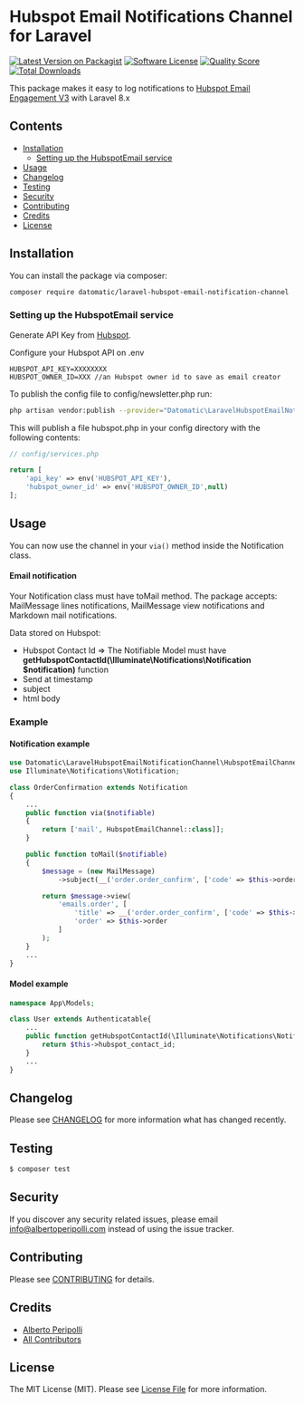 # Hubspot Email Notifications Channel for Laravel

[![Latest Version on Packagist](https://img.shields.io/packagist/v/datomatic/laravel-hubspot-email-notification-channel.svg?style=flat-square)](https://packagist.org/packages/datomatic/laravel-hubspot-email-notification-channel)
[![Software License](https://img.shields.io/badge/license-MIT-brightgreen.svg?style=flat-square)](LICENSE.md)
[![Quality Score](https://img.shields.io/scrutinizer/g/datomatic/laravel-hubspot-email-notification-channel.svg?style=flat-square)](https://scrutinizer-ci.com/g/datomatic/laravel-hubspot-email-notification-channel)
[![Total Downloads](https://img.shields.io/packagist/dt/datomatic/laravel-hubspot-email-notification-channel.svg?style=flat-square)](https://packagist.org/packages/datomatic/laravel-hubspot-email-notification-channel)

This package makes it easy to log notifications
to [Hubspot Email Engagement V3](https://developers.hubspot.com/docs/api/crm/email) with Laravel 8.x

## Contents

- [Installation](#installation)
    - [Setting up the HubspotEmail service](#setting-up-the-hubspotemail-service)
- [Usage](#usage)
- [Changelog](#changelog)
- [Testing](#testing)
- [Security](#security)
- [Contributing](#contributing)
- [Credits](#credits)
- [License](#license)

## Installation

You can install the package via composer:

```bash
composer require datomatic/laravel-hubspot-email-notification-channel
```

### Setting up the HubspotEmail service

Generate API Key from [Hubspot](https://knowledge.hubspot.com/integrations/how-do-i-get-my-hubspot-api-key).

Configure your Hubspot API on .env
```dotenv
HUBSPOT_API_KEY=XXXXXXXX
HUBSPOT_OWNER_ID=XXX //an Hubspot owner id to save as email creator
```

To publish the config file to config/newsletter.php run:
```bash
php artisan vendor:publish --provider="Datomatic\LaravelHubspotEmailNotificationChannel\HubspotEmailServiceProvider"
```
This will publish a file hubspot.php in your config directory with the following contents:

```php
// config/services.php

return [
    'api_key' => env('HUBSPOT_API_KEY'),
    'hubspot_owner_id' => env('HUBSPOT_OWNER_ID',null)
];
```

## Usage

You can now use the channel in your `via()` method inside the Notification class.

#### Email notification
Your Notification class must have toMail method.
The package accepts: MailMessage lines notifications, MailMessage view notifications and Markdown mail notifications.

Data stored on Hubspot:
- Hubspot Contact Id => The Notifiable Model must have **getHubspotContactId(\Illuminate\Notifications\Notification $notification)** function
- Send at timestamp
- subject
- html body

### Example

#### Notification example

```php
use Datomatic\LaravelHubspotEmailNotificationChannel\HubspotEmailChannel;
use Illuminate\Notifications\Notification;

class OrderConfirmation extends Notification
{
    ...
    public function via($notifiable)
    {
        return ['mail', HubspotEmailChannel::class]];
    }

    public function toMail($notifiable)
    {
        $message = (new MailMessage)
            ->subject(__('order.order_confirm', ['code' => $this->order->code]));

        return $message->view(
            'emails.order', [
                'title' => __('order.order_confirm', ['code' => $this->order->code]),
                'order' => $this->order
            ]
        );
    }
    ...
}
```

#### Model example
```php
namespace App\Models;

class User extends Authenticatable{
    ...
    public function getHubspotContactId(\Illuminate\Notifications\Notification $notification){
        return $this->hubspot_contact_id;
    }
    ...
}
```

## Changelog

Please see [CHANGELOG](CHANGELOG.md) for more information what has changed recently.

## Testing

``` bash
$ composer test
```

## Security

If you discover any security related issues, please email info@albertoperipolli.com instead of using the issue tracker.

## Contributing

Please see [CONTRIBUTING](CONTRIBUTING.md) for details.

## Credits

- [Alberto Peripolli](https://github.com/trippo)
- [All Contributors](../../contributors)

## License

The MIT License (MIT). Please see [License File](LICENSE.md) for more information.
